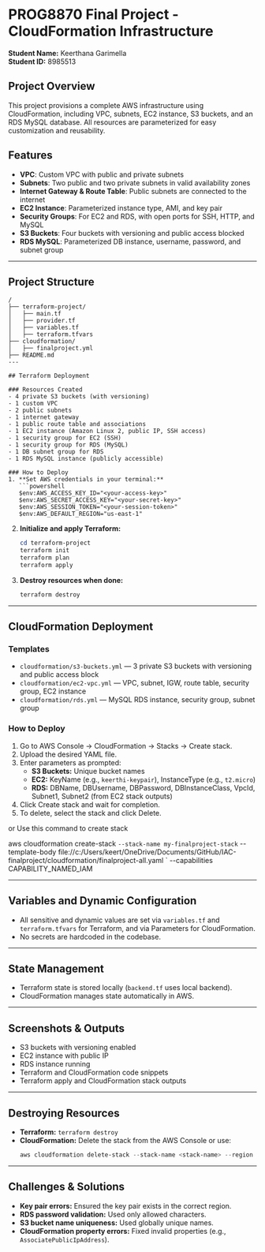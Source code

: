 
# PROG8870 Final Project - CloudFormation Infrastructure

**Student Name:** Keerthana Garimella  
**Student ID:** 8985513

## Project Overview
This project provisions a complete AWS infrastructure using CloudFormation, including VPC, subnets, EC2 instance, S3 buckets, and an RDS MySQL database. All resources are parameterized for easy customization and reusability.

## Features
- **VPC**: Custom VPC with public and private subnets
- **Subnets**: Two public and two private subnets in valid availability zones
- **Internet Gateway & Route Table**: Public subnets are connected to the internet
- **EC2 Instance**: Parameterized instance type, AMI, and key pair
- **Security Groups**: For EC2 and RDS, with open ports for SSH, HTTP, and MySQL
- **S3 Buckets**: Four buckets with versioning and public access blocked
- **RDS MySQL**: Parameterized DB instance, username, password, and subnet group


---

## Project Structure
```
/
├── terraform-project/
│   ├── main.tf
│   ├── provider.tf
│   ├── variables.tf
│   ├── terraform.tfvars
├── cloudformation/
│   ├── finalproject.yml
├── README.md
---

## Terraform Deployment

### Resources Created
- 4 private S3 buckets (with versioning)
- 1 custom VPC
- 2 public subnets
- 1 internet gateway
- 1 public route table and associations
- 1 EC2 instance (Amazon Linux 2, public IP, SSH access)
- 1 security group for EC2 (SSH)
- 1 security group for RDS (MySQL)
- 1 DB subnet group for RDS
- 1 RDS MySQL instance (publicly accessible)

### How to Deploy
1. **Set AWS credentials in your terminal:**
   ```powershell
   $env:AWS_ACCESS_KEY_ID="<your-access-key>"
   $env:AWS_SECRET_ACCESS_KEY="<your-secret-key>"
   $env:AWS_SESSION_TOKEN="<your-session-token>"
   $env:AWS_DEFAULT_REGION="us-east-1"
   ```
2. **Initialize and apply Terraform:**
   ```powershell
   cd terraform-project
   terraform init
   terraform plan
   terraform apply
   ```
3. **Destroy resources when done:**
   ```powershell
   terraform destroy
   ```

---

## CloudFormation Deployment

### Templates
- `cloudformation/s3-buckets.yml` — 3 private S3 buckets with versioning and public access block
- `cloudformation/ec2-vpc.yml` — VPC, subnet, IGW, route table, security group, EC2 instance
- `cloudformation/rds.yml` — MySQL RDS instance, security group, subnet group

### How to Deploy
1. Go to AWS Console → CloudFormation → Stacks → Create stack.
2. Upload the desired YAML file.
3. Enter parameters as prompted:
   - **S3 Buckets:** Unique bucket names
   - **EC2:** KeyName (e.g., `keerthi-keypair`), InstanceType (e.g., `t2.micro`)
   - **RDS:** DBName, DBUsername, DBPassword, DBInstanceClass, VpcId, Subnet1, Subnet2 (from EC2 stack outputs)
4. Click Create stack and wait for completion.
5. To delete, select the stack and click Delete.

or Use this command to create stack

aws cloudformation create-stack `
  --stack-name my-finalproject-stack `
  --template-body file://c:/Users/keert/OneDrive/Documents/GitHub/IAC-finalproject/cloudformation/finalproject-all.yaml `
  --capabilities CAPABILITY_NAMED_IAM




---

## Variables and Dynamic Configuration
- All sensitive and dynamic values are set via `variables.tf` and `terraform.tfvars` for Terraform, and via Parameters for CloudFormation.
- No secrets are hardcoded in the codebase.

---

## State Management
- Terraform state is stored locally (`backend.tf` uses local backend).
- CloudFormation manages state automatically in AWS.

---

## Screenshots & Outputs
- S3 buckets with versioning enabled
- EC2 instance with public IP
- RDS instance running
- Terraform and CloudFormation code snippets
- Terraform apply and CloudFormation stack outputs

---

## Destroying Resources
- **Terraform:** `terraform destroy`
- **CloudFormation:** Delete the stack from the AWS Console or use:
  ```powershell
  aws cloudformation delete-stack --stack-name <stack-name> --region us-east-1
  ```

---

## Challenges & Solutions
- **Key pair errors:** Ensured the key pair exists in the correct region.
- **RDS password validation:** Used only allowed characters.
- **S3 bucket name uniqueness:** Used globally unique names.
- **CloudFormation property errors:** Fixed invalid properties (e.g., `AssociatePublicIpAddress`).

